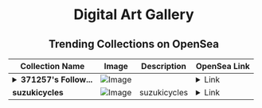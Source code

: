 <div align="center">

# Digital Art Gallery

## Trending Collections on OpenSea

| Collection Name                       | Image                                                                                     | Description                       | OpenSea Link                                                                                          |
|---------------------------------------|-------------------------------------------------------------------------------------------|-----------------------------------|--------------------------------------------------------------------------------------------------------|
| **<details><summary>371257's Follow...</summary>371257's Follower</details>** | ![Image](https://i.seadn.io/s/raw/files/19f9f090920392cc3650cbdf4361755b.png?w=500&auto=format?w=200&auto=format) |  | <details><summary>Link</summary>[371257's Follower](https://opensea.io/collection/371257-s-follower)</details> |
| **suzukicycles** | ![Image](https://i.seadn.io/s/raw/files/c4bbd2329495916b3816f02aa4de11bf.jpg?w=500&auto=format?w=200&auto=format) | suzukicycles | <details><summary>Link</summary>[suzukicycles](https://opensea.io/collection/suzukicycles)</details> |

</div>